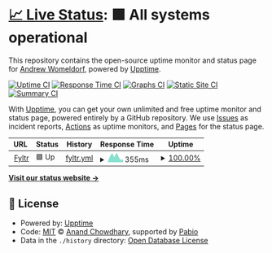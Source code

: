 # [📈 Live Status](https://status.fyltr.coffee): <!--live status--> **🟩 All systems operational**

This repository contains the open-source uptime monitor and status page for [Andrew Womeldorf](https://wom.icu), powered by [Upptime](https://github.com/upptime/upptime).

[![Uptime CI](https://github.com/andrew-womeldorf/fyltr-upptime/workflows/Uptime%20CI/badge.svg)](https://github.com/andrew-womeldorf/fyltr-upptime/actions?query=workflow%3A%22Uptime+CI%22)
[![Response Time CI](https://github.com/andrew-womeldorf/fyltr-upptime/workflows/Response%20Time%20CI/badge.svg)](https://github.com/andrew-womeldorf/fyltr-upptime/actions?query=workflow%3A%22Response+Time+CI%22)
[![Graphs CI](https://github.com/andrew-womeldorf/fyltr-upptime/workflows/Graphs%20CI/badge.svg)](https://github.com/andrew-womeldorf/fyltr-upptime/actions?query=workflow%3A%22Graphs+CI%22)
[![Static Site CI](https://github.com/andrew-womeldorf/fyltr-upptime/workflows/Static%20Site%20CI/badge.svg)](https://github.com/andrew-womeldorf/fyltr-upptime/actions?query=workflow%3A%22Static+Site+CI%22)
[![Summary CI](https://github.com/andrew-womeldorf/fyltr-upptime/workflows/Summary%20CI/badge.svg)](https://github.com/andrew-womeldorf/fyltr-upptime/actions?query=workflow%3A%22Summary+CI%22)

With [Upptime](https://upptime.js.org), you can get your own unlimited and free uptime monitor and status page, powered entirely by a GitHub repository. We use [Issues](https://github.com/andrew-womeldorf/fyltr-upptime/issues) as incident reports, [Actions](https://github.com/andrew-womeldorf/fyltr-upptime/actions) as uptime monitors, and [Pages](https://status.fyltr.coffee) for the status page.

<!--start: status pages-->
<!-- This summary is generated by Upptime (https://github.com/upptime/upptime) -->
<!-- Do not edit this manually, your changes will be overwritten -->
<!-- prettier-ignore -->
| URL | Status | History | Response Time | Uptime |
| --- | ------ | ------- | ------------- | ------ |
| <img alt="" src="https://icons.duckduckgo.com/ip3/fyltr.coffee.ico" height="13"> [Fyltr](https://fyltr.coffee) | 🟩 Up | [fyltr.yml](https://github.com/andrew-womeldorf/fyltr-upptime/commits/HEAD/history/fyltr.yml) | <details><summary><img alt="Response time graph" src="./graphs/fyltr/response-time-week.png" height="20"> 355ms</summary><br><a href="https://status.fyltr.coffee/history/fyltr"><img alt="Response time 335" src="https://img.shields.io/endpoint?url=https%3A%2F%2Fraw.githubusercontent.com%2Fandrew-womeldorf%2Ffyltr-upptime%2FHEAD%2Fapi%2Ffyltr%2Fresponse-time.json"></a><br><a href="https://status.fyltr.coffee/history/fyltr"><img alt="24-hour response time 273" src="https://img.shields.io/endpoint?url=https%3A%2F%2Fraw.githubusercontent.com%2Fandrew-womeldorf%2Ffyltr-upptime%2FHEAD%2Fapi%2Ffyltr%2Fresponse-time-day.json"></a><br><a href="https://status.fyltr.coffee/history/fyltr"><img alt="7-day response time 355" src="https://img.shields.io/endpoint?url=https%3A%2F%2Fraw.githubusercontent.com%2Fandrew-womeldorf%2Ffyltr-upptime%2FHEAD%2Fapi%2Ffyltr%2Fresponse-time-week.json"></a><br><a href="https://status.fyltr.coffee/history/fyltr"><img alt="30-day response time 324" src="https://img.shields.io/endpoint?url=https%3A%2F%2Fraw.githubusercontent.com%2Fandrew-womeldorf%2Ffyltr-upptime%2FHEAD%2Fapi%2Ffyltr%2Fresponse-time-month.json"></a><br><a href="https://status.fyltr.coffee/history/fyltr"><img alt="1-year response time 335" src="https://img.shields.io/endpoint?url=https%3A%2F%2Fraw.githubusercontent.com%2Fandrew-womeldorf%2Ffyltr-upptime%2FHEAD%2Fapi%2Ffyltr%2Fresponse-time-year.json"></a></details> | <details><summary><a href="https://status.fyltr.coffee/history/fyltr">100.00%</a></summary><a href="https://status.fyltr.coffee/history/fyltr"><img alt="All-time uptime 100.00%" src="https://img.shields.io/endpoint?url=https%3A%2F%2Fraw.githubusercontent.com%2Fandrew-womeldorf%2Ffyltr-upptime%2FHEAD%2Fapi%2Ffyltr%2Fuptime.json"></a><br><a href="https://status.fyltr.coffee/history/fyltr"><img alt="24-hour uptime 100.00%" src="https://img.shields.io/endpoint?url=https%3A%2F%2Fraw.githubusercontent.com%2Fandrew-womeldorf%2Ffyltr-upptime%2FHEAD%2Fapi%2Ffyltr%2Fuptime-day.json"></a><br><a href="https://status.fyltr.coffee/history/fyltr"><img alt="7-day uptime 100.00%" src="https://img.shields.io/endpoint?url=https%3A%2F%2Fraw.githubusercontent.com%2Fandrew-womeldorf%2Ffyltr-upptime%2FHEAD%2Fapi%2Ffyltr%2Fuptime-week.json"></a><br><a href="https://status.fyltr.coffee/history/fyltr"><img alt="30-day uptime 100.00%" src="https://img.shields.io/endpoint?url=https%3A%2F%2Fraw.githubusercontent.com%2Fandrew-womeldorf%2Ffyltr-upptime%2FHEAD%2Fapi%2Ffyltr%2Fuptime-month.json"></a><br><a href="https://status.fyltr.coffee/history/fyltr"><img alt="1-year uptime 100.00%" src="https://img.shields.io/endpoint?url=https%3A%2F%2Fraw.githubusercontent.com%2Fandrew-womeldorf%2Ffyltr-upptime%2FHEAD%2Fapi%2Ffyltr%2Fuptime-year.json"></a></details>

<!--end: status pages-->

[**Visit our status website →**](https://status.fyltr.coffee)

## 📄 License

- Powered by: [Upptime](https://github.com/upptime/upptime)
- Code: [MIT](./LICENSE) © [Anand Chowdhary](https://anandchowdhary.com), supported by [Pabio](https://pabio.com)
- Data in the `./history` directory: [Open Database License](https://opendatacommons.org/licenses/odbl/1-0/)
